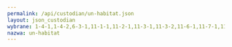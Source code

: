 ```yaml
---
permalink: /api/custodian/un-habitat.json
layout: json_custodian
wybrane: 1-4-1,1-4-2,6-3-1,11-1-1,11-2-1,11-3-1,11-3-2,11-6-1,11-7-1,11-a-1,11-c-1
nazwa: un-habitat
---
```

